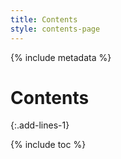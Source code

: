 ```yaml
---
title: Contents
style: contents-page
---
```


{% include metadata %}

# Contents
{:.add-lines-1}

{% include toc %}